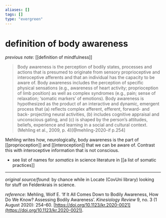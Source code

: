 ```yaml
---
aliases: []
tags: []
type: "evergreen"
---
```


# definition of body awareness

_previous note:_ [[definition of mindfulness]]

> Body awareness is the perception of bodily states, processes and actions that is presumed to originate from sensory proprioceptive and interoceptive afferents and that an individual has the capacity to be aware of. Body awareness includes the perception of specific physical sensations (e.g., awareness of heart activity; proprioception of limb position) as well as complex syndromes (e.g., pain; sense of relaxation; ‘somatic markers’ of emotions). Body awareness is hypothesized as the product of an interactive and dynamic, emergent process that (a) reflects complex afferent, efferent, forward- and back- projecting neural activities, (b) includes cognitive appraisal and unconscious gating, and (c) is shaped by the person’s attitudes, beliefs, experience and learning in a social and cultural context. (Mehling et al., 2009, p. 4)[@mehling-2020-if p.254]

Mehling writes how, neurologically, body awareness is the part of [[proprioception]] and [[interoception]] that we can be aware of. Contrast this with interoceptive information that is not conscious.

- see list of names for _somatics_ in science literature in [[a list of somatic practices]]

---

_original source/found:_ by chance while in Locate (CovUni library) looking for stuff on Feldenkrais in science.

_reference:_ Mehling, Wolf E. ‘If It All Comes Down to Bodily Awareness, How Do We Know? Assessing Bodily Awareness’. _Kinesiology Review_ 9, no. 3 (1 August 2020): 254–60. [https://doi.org/10.1123/kr.2020-0021](https://doi.org/10.1123/kr.2020-0021).



